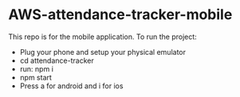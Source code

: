 # AWS-attendance-tracker-mobile
This repo is for the mobile application.
To run the project:
- Plug your phone and setup your physical emulator
- cd attendance-tracker
- run: npm i
- npm start
- Press a for android and i for ios
